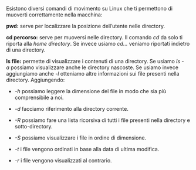 Esistono diversi comandi  di movimento su Linux che ti permettono di muoverti correttamente nella macchina:

**pwd:** serve per localizzare la posizione dell’utente nelle directory.

**cd percorso:** serve per muoversi nelle directory. Il comando _cd_ da solo ti riporta alla _home directory_. Se invece usiamo _cd…_ veniamo riportati indietro di una directory.

**ls file:** permette di visualizzare i contenuti di una directory. Se usiamo _ls -a_ possiamo visualizzare anche le directory nascoste. Se usiamo invece aggiungiamo anche _-l_ otteniamo altre informazioni sui file presenti nella directory. Aggiungendo:

- _-h_ possiamo leggere la dimensione del file in modo che sia più comprensibile a noi.
    
- _-d_ facciamo riferimento alla directory corrente.
    
- _-R_ possiamo fare una lista ricorsiva di tutti i file presenti nella directory e sotto-directory.
    
- _-S_ possiamo visualizzare i file in ordine di dimensione.
    
- _-t_ i file vengono ordinati in base alla data di ultima modifica.
    
- _-r_ i file vengono visualizzati al contrario.